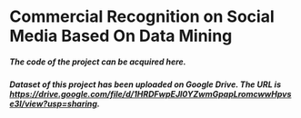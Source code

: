 # Commercial Recognition on Social Media Based On Data Mining
##### The code of the project can be acquired here.
##### Dataset of this project has been uploaded on Google Drive. The URL is https://drive.google.com/file/d/1HRDFwpEJl0YZwmGpapLromcwwHpvse3I/view?usp=sharing.
